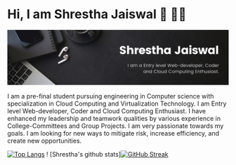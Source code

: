 <h1>Hi, I am Shrestha Jaiswal 👋 👨‍💻</h1>
<img src = "https://github.com/sj1705/sj1705/blob/main/Black%20Minimal%20Motivation%20Quote%20LinkedIn%20Banner%20(1).png">

I am a pre-final student pursuing engineering in Computer science with specialization in Cloud Computing and 
Virtualization Technology. I am Entry level Web-developer, Coder and Cloud Computing Enthusiast. I have enhanced my 
leadership and teamwork qualities by various experience in College-Committees and Group Projects. I am very passionate 
towards my goals. I am looking for new ways to mitigate risk, increase efficiency, and create new opportunities.



[![Top Langs](https://github-readme-stats.vercel.app/api/top-langs/?username=sj1705)](https://github.com/sj1705/github-readme-stats)  !
[Shrestha's github stats][![GitHub Streak](https://streak-stats.demolab.com/?user=sj1705&theme=dark)](https://git.io/streak-stats)

